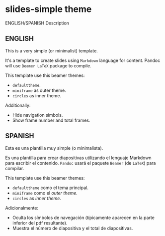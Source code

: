 # slides-simple theme
ENGLISH/SPANISH Description

## ENGLISH
This is a very simple (or minimalist) template.

It's a template to create slides using `Markdown` language for content. Pandoc will use `Beamer LaTeX` package to compile.

This template use this beamer themes:

- `defaulttheme`.
- `miniframe` as outer theme.
- `circles` as inner theme.

Additionally: 

 - Hide navigation simbols.
 - Show frame number and total frames.
 
 
## SPANISH

Esta es una plantilla muy simple (o minimalista).

Es una plantilla para crear diapositivas utilizando el lenguaje Markdown para escribir el contenido. `Pandoc` usará el paquete `Beamer` (de `LaTeX`) para compilar.

This template use this beamer themes:

- `defaulttheme` como el tema principal.
- `miniframe` como el *outer theme*.
- `circles` as *inner theme*.

Adicionalmente: 

 - Oculta los símbolos de navegación (típicamente aparecen en la parte inferior del pdf resultante).
 - Muestra el número de diapositiva y el total de diapositivas.
 
